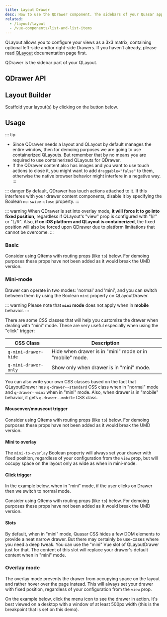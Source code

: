 ```yaml
---
title: Layout Drawer
desc: How to use the QDrawer component. The sidebars of your Quasar app.
related:
  - /layout/layout
  - /vue-components/list-and-list-items
---
```


QLayout allows you to configure your views as a 3x3 matrix, containing optional left-side and/or right-side Drawers. If you haven’t already, please read [QLayout](/layout/layout) documentation page first.

QDrawer is the sidebar part of your QLayout.

## QDrawer API
<doc-api file="QDrawer" />

## Layout Builder
Scaffold your layout(s) by clicking on the button below.

<q-btn push color="brand-primary" icon-right="launch" label="Layout Builder" href="layout-builder" target="_blank" rel="noopener noreferrer" />

## Usage
::: tip
* Since QDrawer needs a layout and QLayout by default manages the entire window, then for demoing purposes we are going to use containerized QLayouts. But remember that by no means you are required to use containerized QLayouts for QDrawer.
* If the QDrawer content also has images and you want to use touch actions to close it, you might want to add `draggable="false"` to them, otherwise the native browser behavior might interfere in a negative way.
:::

::: danger
By default, QDrawer has touch actions attached to it. If this interferes with your drawer content components, disable it by specifying the Boolean `no-swipe-close` property.
:::

::: warning
When QDrawer is set into overlay mode, **it will force it to go into fixed position**, regardless if QLayout's "view" prop is configured with  "l/r" or "L/R". Also, **if on iOS platform and QLayout is containerized**, the fixed position will also be forced upon QDrawer due to platform limitations that cannot be overcome.
:::

### Basic

<doc-example title="Basic" file="QDrawer/Basic" />

Consider using QItems with routing props (like `to`) below. For demoing purposes these props have not been added as it would break the UMD version.

<doc-example title="With navigation menu" file="QDrawer/Menu" />

<doc-example title="Seamless menu" file="QDrawer/MenuSeamless" />

<doc-example title="Header Picture" file="QDrawer/HeaderPicture" />

### Mini-mode

Drawer can operate in two modes: 'normal' and 'mini', and you can switch between them by using the Boolean `mini` property on QLayoutDrawer.

::: warning
Please note that **`mini` mode** does not apply when in **mobile** behavior.
:::

There are some CSS classes that will help you customize the drawer when dealing with "mini" mode. These are very useful especially when using the "click" trigger:

| CSS Class | Description |
| --- | --- |
| `q-mini-drawer-hide` | Hide when drawer is in "mini" mode or in "mobile" mode. |
| `q-mini-drawer-only` | Show only when drawer is in "mini" mode. |

You can also write your own CSS classes based on the fact that QLayoutDrawer has `q-drawer--standard` CSS class when in "normal" mode and `q-drawer--mini` when in "mini" mode. Also, when drawer is in "mobile" behavior, it gets `q-drawer--mobile` CSS class.

#### Mouseover/mouseout trigger

Consider using QItems with routing props (like `to`) below. For demoing purposes these props have not been added as it would break the UMD version.

<doc-example title="Mini-mode with mouseover/mouseout trigger" file="QDrawer/MiniMouseEvents" />

#### Mini to overlay

The `mini-to-overlay` Boolean property will always set your drawer with fixed position, regardless of your configuration from the `view` prop, but will occupy space on the layout only as wide as when in mini-mode.

<doc-example title="Mini to overlay" file="QDrawer/MiniToOverlay" />

#### Click trigger
In the example below, when in "mini" mode, if the user clicks on Drawer then we switch to normal mode.

Consider using QItems with routing props (like `to`) below. For demoing purposes these props have not been added as it would break the UMD version.

<doc-example title="Mini-mode with click trigger" file="QDrawer/MiniClickEvent" />

#### Slots
By default, when in "mini" mode, Quasar CSS hides a few DOM elements to provide a neat narrow drawer. But there may certainly be use-cases where you need a deep tweak. You can use the "mini" Vue slot of QLayoutDrawer just for that. The content of this slot will replace your drawer's default content when in "mini" mode.

<doc-example title="Mini-mode with slot" file="QDrawer/MiniSlot" />

### Overlay mode
The overlay mode prevents the drawer from occupying space on the layout and rather hover over the page instead. This will always set your drawer with fixed position, regardless of your configuration from the `view` prop.

On the example below, click the menu icon to see the drawer in action. It's best viewed on a desktop with a window of at least 500px width (this is the breakpoint that is set on this demo).

<doc-example title="Overlay mode" file="QDrawer/OverlayMode" />
